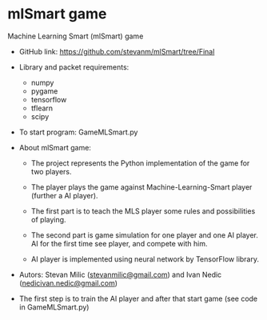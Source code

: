# mlSmart game
Machine Learning Smart (mlSmart) game

- GitHub link:  https://github.com/stevanm/mlSmart/tree/Final

- Library and packet requirements:
	- numpy
	- pygame
	- tensorflow
	- tflearn
	- scipy	

- To start program: GameMLSmart.py

- About mlSmart game:

	- The project represents the Python implementation of the game for two players. 

	- The player plays the game against Machine-Learning-Smart player (further a AI player).

	- The first part is to teach the MLS player some rules and possibilities of playing.

	- The second part is game simulation for one player and one AI player. AI for the first time see player, and compete with him.

	- AI player is implemented using neural network by TensorFlow library.

- Autors: Stevan Milic (stevanmilic@gmail.com) and Ivan Nedic (nedicivan.nedic@gmail.com)

- The first step is to train the AI player and after that start game (see code in GameMLSmart.py)





